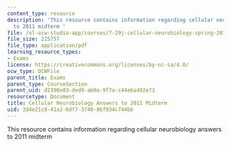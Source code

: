 ```yaml
---
content_type: resource
description: 'This resource contains information regarding cellular neurobiology answers
  to 2011 midterm '
file: /ol-ocw-studio-app/courses/7-29j-cellular-neurobiology-spring-2012/3d4e21c841a26df7374086f934c744bb_MIT7_29JS12_Midterm11Ans.pdf
file_size: 215757
file_type: application/pdf
learning_resource_types:
- Exams
license: https://creativecommons.org/licenses/by-nc-sa/4.0/
ocw_type: OCWFile
parent_title: Exams
parent_type: CourseSection
parent_uid: d2390e83-ded9-ab0a-9f7a-c44e6a492e73
resourcetype: Document
title: Cellular Neurobiology Answers to 2011 Midterm
uid: 3d4e21c8-41a2-6df7-3740-86f934c744bb
---
```

This resource contains information regarding cellular neurobiology answers to 2011 midterm 
